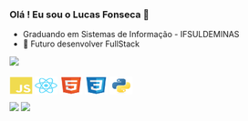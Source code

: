 ### Olá ! Eu sou o Lucas Fonseca 👋

- Graduando em Sistemas de Informação - IFSULDEMINAS
- 🌱 Futuro desenvolver FullStack
<picture>
  <source
    srcset="https://github-readme-stats.vercel.app/api?username=luskafonseca&show_icons=true&theme=dark"
    media="(prefers-color-scheme: dark)"
  />
  <source
    srcset="https://github-readme-stats.vercel.app/api?username=luskafonseca&show_icons=true"
    media="(prefers-color-scheme: dark), (prefers-color-scheme: no-preference)"
  />
  <img src="https://github-readme-stats.vercel.app/api?username=luskafonseca&show_icons=true" />
</picture>

  <div style="display: inline_block"><br>
  <img align="center" alt="Luzk-Js" height="30" width="40" src="https://raw.githubusercontent.com/devicons/devicon/master/icons/javascript/javascript-plain.svg">
  <img align="center" alt="Luzk-React" height="30" width="40" src="https://raw.githubusercontent.com/devicons/devicon/master/icons/react/react-original.svg">
  <img align="center" alt="Luzk-HTML" height="30" width="40" src="https://raw.githubusercontent.com/devicons/devicon/master/icons/html5/html5-original.svg">
  <img align="center" alt="Luzk-CSS" height="30" width="40" src="https://raw.githubusercontent.com/devicons/devicon/master/icons/css3/css3-original.svg">
  <img align="center" alt="Luzk-Python" height="30" width="40" src="https://raw.githubusercontent.com/devicons/devicon/master/icons/python/python-original.svg">
 
</div>
 
 <div> 

<a href="https://instagram.com/luskafonseca_" target="_blank"><img src="https://img.shields.io/badge/-Instagram-%23E4405F?style=for-the-badge&logo=instagram&logoColor=white" target="_blank"></a>
<a href = "mailto:luzkfonseca@gmail.com"><img src="https://img.shields.io/badge/-Gmail-%23333?style=for-the-badge&logo=gmail&logoColor=white" target="_blank"></a>
   
 
 
</div> 
  
